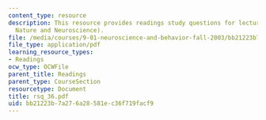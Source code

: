 ```yaml
---
content_type: resource
description: This resource provides readings study questions for lecture 36 (Human
  Nature and Neuroscience).
file: /media/courses/9-01-neuroscience-and-behavior-fall-2003/bb21223b7a276a28581ec36f719facf9_rsq_36.pdf
file_type: application/pdf
learning_resource_types:
- Readings
ocw_type: OCWFile
parent_title: Readings
parent_type: CourseSection
resourcetype: Document
title: rsq_36.pdf
uid: bb21223b-7a27-6a28-581e-c36f719facf9
---
```

